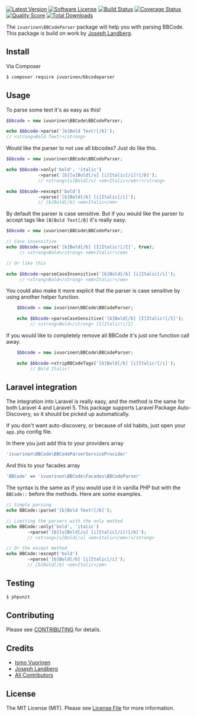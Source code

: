 [![Latest Version](https://img.shields.io/github/release/ivuorinen/bbcodeparser.svg?style=flat-square)](https://github.com/ivuorinen/bbcodeparser/releases)
[![Software License](https://img.shields.io/badge/license-MIT-brightgreen.svg?style=flat-square)](LICENSE.md)
[![Build Status](https://img.shields.io/travis/ivuorinen/bbcodeparser/master.svg?style=flat-square)](https://travis-ci.org/ivuorinen/bbcodeparser)
[![Coverage Status](https://img.shields.io/scrutinizer/coverage/g/ivuorinen/bbcodeparser/master.svg?style=flat-square)](https://scrutinizer-ci.com/g/ivuorinen/bbcodeparser/code-structure)
[![Quality Score](https://img.shields.io/scrutinizer/g/ivuorinen/bbcodeparser/master.svg?style=flat-square)](https://scrutinizer-ci.com/g/ivuorinen/bbcodeparser)
[![Total Downloads](https://img.shields.io/packagist/dt/ivuorinen/bbcodeparser.svg?style=flat-square)](https://packagist.org/packages/ivuorinen/bbcodeparser)

The ``ivuorinen\BBCodeParser`` package will help you with parsing BBCode.
This package is build on work by [Joseph Landberg](https://github.com/golonka).

## Install

Via Composer

``` bash
$ composer require ivuorinen/bbcodeparser
```

## Usage
To parse some text it's as easy as this!
``` php
$bbcode = new ivuorinen\BBCode\BBCodeParser;

echo $bbcode->parse('[b]Bold Text![/b]');
// <strong>Bold Text!</strong>
```
Would like the parser to not use all bbcodes? Just do like this.
``` php
$bbcode = new ivuorinen\BBCode\BBCodeParser;

echo $bbcode->only('bold', 'italic')
            ->parse('[b][u]Bold[/u] [i]Italic[/i]![/b]');
            // <strong>[u]Bold[/u] <em>Italic</em>!</strong>

echo $bbcode->except('bold')
            ->parse('[b]Bold[/b] [i]Italic[/i]');
            // [b]Bold[/b] <em>Italic</em>
```

By default the parser is case sensitive. But if you would like the parser to accept tags like `` [B]Bold Text[/B] `` it's really easy.
``` php
$bbcode = new ivuorinen\BBCode\BBCodeParser;

// Case insensitive
echo $bbcode->parse('[b]Bold[/b] [I]Italic![/I]', true);
     // <strong>Bold</strong> <em>Italic!</em>

// Or like this

echo $bbcode->parseCaseInsensitive('[b]Bold[/b] [i]Italic[/i]');
     // <strong>Bold</strong> <em>Italic!</em>
```
You could also make it more explicit that the parser is case sensitive by using another helper function.
``` php
    $bbcode = new ivuorinen\BBCode\BBCodeParser;

    echo $bbcode->parseCaseSensitive('[b]Bold[/b] [I]Italic![/I]');
         // <strong>Bold</strong> [I]Italic![/I]
```

If you would like to completely remove all BBCode it's just one function call away.
``` php
    $bbcode = new ivuorinen\BBCode\BBCodeParser;

    echo $bbcode->stripBBCodeTags('[b]Bold[/b] [i]Italic![/i]');
         // Bold Italic!
```

## Laravel integration
The integration into Laravel is really easy, and the method is the same for both Laravel 4 and Laravel 5.
This package supports Laravel Package Auto-Discovery, so it should be picked up automatically.

If you don't want auto-discovery, or because of old habits, just open your ``app.php`` config file.

In there you just add this to your providers array
``` php
'ivuorinen\BBCode\BBCodeParserServiceProvider'
```

And this to your facades array
``` php
'BBCode' => 'ivuorinen\BBCode\Facades\BBCodeParser'
```

The syntax is the same as if you would use it in vanilla PHP but with the ``BBCode::`` before the methods.
Here are some examples.
``` php
// Simple parsing
echo BBCode::parse('[b]Bold Text![/b]');

// Limiting the parsers with the only method
echo BBCode::only('bold', 'italic')
        ->parse('[b][u]Bold[/u] [i]Italic[/i]![/b]');
        // <strong>[u]Bold[/u] <em>Italic</em>!</strong>

// Or the except method
echo BBCode::except('bold')
        ->parse('[b]Bold[/b] [i]Italic[/i]');
        // [b]Bold[/b] <em>Italic</em>
```

## Testing

``` bash
$ phpunit
```

## Contributing

Please see [CONTRIBUTING](CONTRIBUTING.md) for details.

## Credits

- [Ismo Vuorinen](https://github.com/ivuorinen)
- [Joseph Landberg](https://github.com/golonka)
- [All Contributors](../../contributors)

## License

The MIT License (MIT). Please see [License File](LICENSE.md) for more information.
